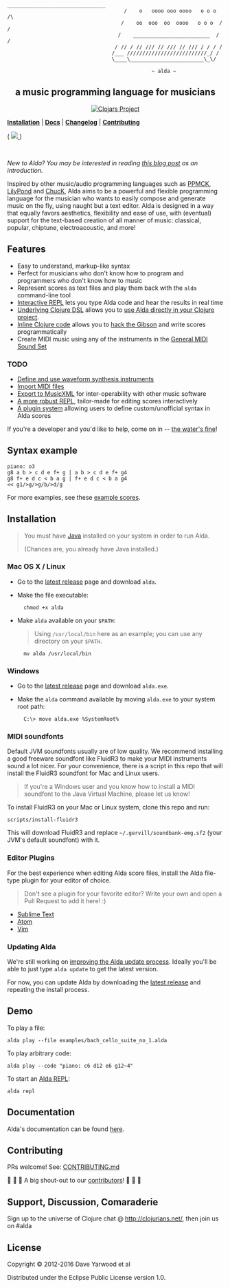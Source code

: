 ```
                                       ________________________________
                                      /    o   oooo ooo oooo   o o o  /\
                                     /    oo  ooo  oo  oooo   o o o  / /
                                    /    _________________________  / /
                                   / // / // /// // /// // /// / / / /
                                  /___ //////////////////////////_/ /
                                  \____\________________________\_\/

                                               ~ alda ~
```

<h2 align=center>a music programming language for musicians</h2>

<p align="center">

<a href="http://clojars.org/alda">
  <img src="http://clojars.org/alda/latest-version.svg" alt="Clojars Project">
</a>
<br>


<b><a href="#installation">Installation</a></b>
|
<b><a href="doc/index.md">Docs</a></b>
|
<b><a href="CHANGELOG.md">Changelog</a></b>
|
<b><a href="#contributing">Contributing</a></b>

(
<a href="https://waffle.io/alda-lang/alda" alt="Features in Progress">
  <img src="https://badge.waffle.io/alda-lang/alda.png?label=in%20progress&title=In%20Progress:">
</a>
)

<br>

</p>

*New to Alda? You may be interested in reading [this blog post][alda-blog-post] as an introduction.*

Inspired by other music/audio programming languages such as [PPMCK][ppmck],
[LilyPond][lilypond] and [ChucK][chuck], Alda aims to be a
powerful and flexible programming language for the musician who wants to easily
compose and generate music on the fly, using naught but a text editor.
Alda is designed in a way that equally favors aesthetics, flexibility and
ease of use, with (eventual) support for the text-based creation of all manner
of music: classical, popular, chiptune, electroacoustic, and more!

[alda-blog-post]: http://daveyarwood.github.io/alda/2015/09/05/alda-a-manifesto-and-gentle-introduction
[ppmck]: http://ppmck.wikidot.com/what-is-ppmck
[lilypond]: http://www.lilypond.org
[chuck]: http://chuck.cs.princeton.edu

## Features

* Easy to understand, markup-like syntax
* Perfect for musicians who don't know how to program and programmers who don't know how to music
* Represent scores as text files and play them back with the `alda` command-line tool
* [Interactive REPL](doc/alda-repl.md) lets you type Alda code and hear the results in real time
* [Underlying Clojure DSL](doc/alda-lisp.md) allows you to [use Alda directly in your Clojure project](doc/alda-now.md).
* [Inline Clojure code](doc/inline-clojure-code.md) allows you to [hack the Gibson][hackers] and write scores programmatically
* Create MIDI music using any of the instruments in the [General MIDI Sound Set][gm-sound-set]

[hackers]: https://www.youtube.com/watch?v=vYNnPx8fZBs
[gm-sound-set]: http://www.midi.org/techspecs/gm1sound.php

### TODO

* [Define and use waveform synthesis instruments](https://github.com/alda-lang/alda/issues/100)
* [Import MIDI files](https://github.com/alda-lang/alda/issues/85)
* [Export to MusicXML](https://github.com/alda-lang/alda/issues/44) for inter-operability with other music software
* [A more robust REPL](https://github.com/alda-lang/alda/issues/54), tailor-made for editing scores interactively
* [A plugin system](https://github.com/alda-lang/alda/issues/37) allowing users to define custom/unofficial syntax in Alda scores

If you're a developer and you'd like to help, come on in -- [the water's fine](#contributing)!

## Syntax example

    piano: o3
    g8 a b > c d e f+ g | a b > c d e f+ g4
    g8 f+ e d c < b a g | f+ e d c < b a g4
    << g1/>g/>g/b/>d/g

For more examples, see these [example scores](https://github.com/alda-lang/alda/tree/master/examples).

## Installation

> You must have [Java](https://www.java.com/en/download) installed on your system in order to run Alda.
>
> (Chances are, you already have Java installed.)

### Mac OS X / Linux

* Go to the [latest release](https://github.com/alda-lang/alda/releases/latest) page and download `alda`.

* Make the file executable:

        chmod +x alda

* Make `alda` available on your `$PATH`:

  > Using `/usr/local/bin` here as an example;
  > you can use any directory on your `$PATH`.

        mv alda /usr/local/bin

### Windows

* Go to the [latest release](https://github.com/alda-lang/alda/releases/latest) page and download `alda.exe`.

* Make the `alda` command available by moving `alda.exe` to your system root path:

        C:\> move alda.exe %SystemRoot%

### MIDI soundfonts

Default JVM soundfonts usually are of low quality. We recommend installing a good freeware soundfont like FluidR3 to make your MIDI instruments sound a lot nicer. For your convenience, there is a script in this repo that will install the FluidR3 soundfont for Mac and Linux users.

> If you're a Windows user and you know how to install a MIDI soundfont to the Java Virtual Machine, please let us know!

To install FluidR3 on your Mac or Linux system, clone this repo and run:

    scripts/install-fluidr3

This will download FluidR3 and replace `~/.gervill/soundbank-emg.sf2` (your JVM's default soundfont) with it.

### Editor Plugins

For the best experience when editing Alda score files, install the Alda file-type plugin for your editor of choice.

> Don't see a plugin for your favorite editor? Write your own and open a Pull Request to add it here! :)

- [Sublime Text](https://github.com/archimedespi/sublime-alda)
- [Atom](https://github.com/MadcapJake/language-alda)
- [Vim](https://github.com/daveyarwood/vim-alda)

### Updating Alda

We're still working on [improving the Alda update process](https://github.com/alda-lang/alda/issues/82). Ideally you'll be able to just type `alda update` to get the latest version.

For now, you can update Alda by downloading the [latest release](https://github.com/alda-lang/alda/releases/latest) and repeating the install process.

## Demo

To play a file:

    alda play --file examples/bach_cello_suite_no_1.alda

To play arbitrary code:

    alda play --code "piano: c6 d12 e6 g12~4"

To start an [Alda REPL](doc/alda-repl.md):

    alda repl

## Documentation

Alda's documentation can be found [here](doc/index.md).

## Contributing

PRs welcome! See: [CONTRIBUTING.md](CONTRIBUTING.md)

:clap: :clap: :clap: A big shout-out to our [contributors](https://github.com/alda-lang/alda/graphs/contributors)! :clap: :clap: :clap:

## Support, Discussion, Comaraderie

Sign up to the universe of Clojure chat @ http://clojurians.net/, then join us on #alda

## License

Copyright © 2012-2016 Dave Yarwood et al

Distributed under the Eclipse Public License version 1.0.
